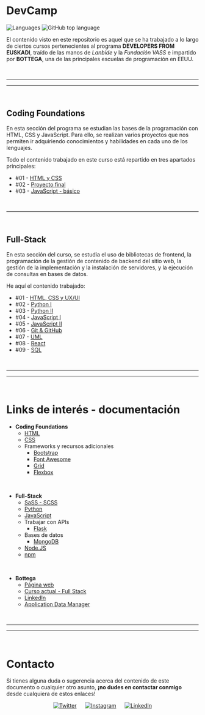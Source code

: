 # DevCamp

![Languages](https://img.shields.io/github/languages/count/nlarrea/DevCamp?style=flat-square&labelColor=181717&color=018EF5)
![GitHub top language](https://img.shields.io/github/languages/top/nlarrea/DevCamp?style=flat-square&labelColor=181717&color=018EF5)

El contenido visto en este repositorio es aquel que se ha trabajado a lo largo de ciertos cursos pertenecientes al programa **DEVELOPERS FROM EUSKADI**, traído de las manos de *Lanbide* y la *Fundación VASS* e impartido por **BOTTEGA**, una de las principales escuelas de programación en EEUU.


<br><hr>
<hr><br>


## Coding Foundations

En esta sección del programa se estudian las bases de la programación con HTML, CSS y JavaScript. Para ello, se realizan varios proyectos que nos permiten ir adquiriendo conocimientos y habilidades en cada uno de los lenguajes.

Todo el contenido trabajado en este curso está repartido en tres apartados principales:

* #01 - [HTML y CSS](./01-coding-foundations/1-HTML-CSS/)
* #02 - [Proyecto final](./01-coding-foundations/2-FINAL_PROJECT/)
* #03 - [JavaScript - básico](./01-coding-foundations/3-JAVASCRIPT/)


<br><hr><br>


## Full-Stack

En esta sección del curso, se estudia el uso de bibliotecas de frontend, la programación de la gestión de contenido de backend del sitio web, la gestión de la implementación y la instalación de servidores, y la ejecución de consultas en bases de datos.

He aquí el contenido trabajado:

* #01 - [HTML, CSS y UX/UI](./02-full-stack/module_01-html_css_uxui/)
* #02 - [Python I](./02-full-stack/module_02-python/)
* #03 - [Python II](./02-full-stack/module_03-python_part2/)
* #04 - [JavaScript I](./02-full-stack/module_04-javascript/)
* #05 - [JavaScript II](./02-full-stack/module_05-js_part2/)
* #06 - [Git & GitHub](./02-full-stack/module_06-git_github/)
* #07 - [UML](./02-full-stack/module_07-uml/)
* #08 - [React](./02-full-stack/module_08-react/)
* #09 - [SQL](./02-full-stack/module_09-sql/)


<br><hr>
<hr><br>


# Links de interés - documentación

* **Coding Foundations**
    * [HTML](https://htmlreference.io/)
    * [CSS](https://cssreference.io/)
    * Frameworks y recursos adicionales
        * [Bootstrap](https://getbootstrap.com/)
        * [Font Awesome](https://fontawesome.com/)
        * [Grid](https://css-tricks.com/snippets/css/complete-guide-grid/)
        * [Flexbox](https://css-tricks.com/snippets/css/a-guide-to-flexbox/)

<br>

* **Full-Stack**
    * [SaSS - SCSS](https://sass-lang.com/)
    * [Python](https://www.python.org/)
    * [JavaScript](https://developer.mozilla.org/es/docs/Web/JavaScript)
    * Trabajar con APIs
        * [Flask](https://flask.palletsprojects.com/en/2.2.x/)
    * Bases de datos
        * [MongoDB](https://www.mongodb.com/es)
    * [Node.JS](https://nodejs.org/es/)
    * [npm](https://www.npmjs.com/)

<br>

* **Bottega**
    * [Página web](https://bottega.edu/)
    * [Curso actual - Full Stack](https://bottega.edu/full-stack-development-certificate/)
    * [LinkedIn](https://www.linkedin.com/school/bottega-university/)
    * [Application Data Manager](https://www.devcamp.space/)


<br><hr>
<hr><br>


# Contacto
Si tienes alguna duda o sugerencia acerca del contenido de este documento o cualquier otro asunto, **¡no dudes en contactar conmigo** desde cualquiera de estos enlaces!

<div align="center">

[![Twitter](https://img.shields.io/badge/Twitter-@nlarrea__-1DA1F2?style=flat-square&logo=Twitter&logoColor=white&labelColor=181717&label)](https://twitter.com/nlarrea_) &emsp;
[![Instagram](https://img.shields.io/badge/Instagram-@n.loust-E4405F?style=flat-square&logo=Instagram&logoColor=white&labelColor=181717&label)](https://www.instagram.com/n.loust/) &emsp;
[![LinkedIn](https://img.shields.io/badge/LinkedIn-Naia%20Larrea-0A66C2?style=flat-square&logo=LinkedIn&logoColor=white&labelColor=181717&label)](https://www.linkedin.com/in/naia-larrea/)

</div>
